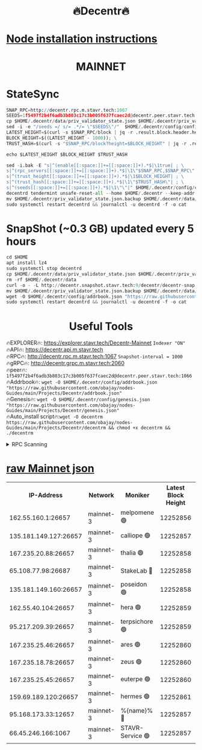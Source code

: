 <h1 align="center"> 🔥Decentr🔥</h1>

[Node installation instructions](https://github.com/obajay/nodes-Guides/tree/main/Projects/Decentr)
=
<h1 align="center"> MAINNET</h1>

# StateSync
```python
SNAP_RPC=http://decentr.rpc.m.stavr.tech:1067
SEEDS=1f5497f2b4f6adb3b803c17c3b005f637fcaec2d@decentr.peer.stavr.tech:1066
cp $HOME/.decentr/data/priv_validator_state.json $HOME/.decentr/priv_validator_state.json.backup
sed -i -e "/seeds =/ s/= .*/= \"$SEEDS\"/"  $HOME/.decentr/config/config.toml
LATEST_HEIGHT=$(curl -s $SNAP_RPC/block | jq -r .result.block.header.height); \
BLOCK_HEIGHT=$((LATEST_HEIGHT - 1000)); \
TRUST_HASH=$(curl -s "$SNAP_RPC/block?height=$BLOCK_HEIGHT" | jq -r .result.block_id.hash)

echo $LATEST_HEIGHT $BLOCK_HEIGHT $TRUST_HASH

sed -i.bak -E "s|^(enable[[:space:]]+=[[:space:]]+).*$|\1true| ; \
s|^(rpc_servers[[:space:]]+=[[:space:]]+).*$|\1\"$SNAP_RPC,$SNAP_RPC\"| ; \
s|^(trust_height[[:space:]]+=[[:space:]]+).*$|\1$BLOCK_HEIGHT| ; \
s|^(trust_hash[[:space:]]+=[[:space:]]+).*$|\1\"$TRUST_HASH\"| ; \
s|^(seeds[[:space:]]+=[[:space:]]+).*$|\1\"\"|" $HOME/.decentr/config/config.toml
decentrd tendermint unsafe-reset-all --home $HOME/.decentr --keep-addr-book
mv $HOME/.decentr/priv_validator_state.json.backup $HOME/.decentr/data/priv_validator_state.json
sudo systemctl restart decentrd && journalctl -u decentrd -f -o cat
```
# SnapShot (~0.3 GB) updated every 5 hours
```python
cd $HOME
apt install lz4
sudo systemctl stop decentrd
cp $HOME/.decentr/data/priv_validator_state.json $HOME/.decentr/priv_validator_state.json.backup
rm -rf $HOME/.decentr/data
curl -o - -L http://decentr.snapshot.stavr.tech:9/decentr/decentr-snap.tar.lz4 | lz4 -c -d - | tar -x -C $HOME/.decentr --strip-components 2
mv $HOME/.decentr/priv_validator_state.json.backup $HOME/.decentr/data/priv_validator_state.json
wget -O $HOME/.decentr/config/addrbook.json "https://raw.githubusercontent.com/obajay/nodes-Guides/main/Projects/Decentr/addrbook.json"
sudo systemctl restart decentrd && journalctl -u decentrd -f -o cat
```

 <h1 align="center"> Useful Tools</h1>

🔥EXPLORER🔥:     https://explorer.stavr.tech/Decentr-Mainnet        `Indexer "ON"` \
🔥API🔥:          https://decentr.api.m.stavr.tech \
🔥RPC🔥:          http://decentr.rpc.m.stavr.tech:1067              `Snapshot-interval = 1000` \
🔥gRPC🔥:         http://decentr.grpc.m.stavr.tech:2060 \
🔥peer🔥:         `1f5497f2b4f6adb3b803c17c3b005f637fcaec2d@decentr.peer.stavr.tech:1066` \
🔥Addrbook🔥:  `wget -O $HOME/.decentr/config/addrbook.json "https://raw.githubusercontent.com/obajay/nodes-Guides/main/Projects/Decentr/addrbook.json"` \
🔥Genesis🔥:  `wget -O $HOME/.decentr/config/genesis.json "https://raw.githubusercontent.com/obajay/nodes-Guides/main/Projects/Decentr/genesis.json"` \
🔥Auto_install script🔥:`wget -O decentrm https://raw.githubusercontent.com/obajay/nodes-Guides/main/Projects/Decentr/decentrm && chmod +x decentrm && ./decentrm`

<details>
<summary>RPC Scanning</summary>

<h2 align="center"> We scan nodes in real time every 4 hours. And we provide the final result of RPC endpoints.
We cannot influence the operation of these nodes in any way. </h2>


```python
If Voting Power is higher than 0 --> then the Node is a validator of the network and may be subject to attack and be a potential threat to the chain.
```
```python
We marked such validators with a red symbol
```

</details>

[raw Mainnet json](https://rpc-check.decentrm.stavr.tech/decentrm/rpc-decentrm-result.json)
=



<table><tr><th>IP-Address</th><th>Network</th><th>Moniker</th><th>Latest Block Height</th><th>Earliest Block Height</th><th>Catching Up</th><th>Tx Index</th><th>Voting Power</th><th>Scan Time</th></tr><tr><td>162.55.160.1:26657</td><td>mainnet-3</td><td>melpomene 🟢</td><td>12252856</td><td>1688950</td><td>False</td><td>on</td><td>0</td><td>2024-01-03T01:12:46.533811176UTC</td></tr><tr><td>135.181.149.127:26657</td><td>mainnet-3</td><td>calliope 🟢</td><td>12252857</td><td>1688950</td><td>False</td><td>on</td><td>0</td><td>2024-01-03T01:12:49.034274772UTC</td></tr><tr><td>167.235.20.88:26657</td><td>mainnet-3</td><td>thalia 🟢</td><td>12252858</td><td>1688950</td><td>False</td><td>on</td><td>0</td><td>2024-01-03T01:12:54.520496057UTC</td></tr><tr><td>65.108.77.98:26687</td><td>mainnet-3</td><td>StakeLab 🔴</td><td>12252858</td><td>1688950</td><td>False</td><td>on</td><td>5557100</td><td>2024-01-03T01:12:54.893085340UTC</td></tr><tr><td>135.181.149.160:26657</td><td>mainnet-3</td><td>poseidon 🟢</td><td>12252858</td><td>1688950</td><td>False</td><td>on</td><td>0</td><td>2024-01-03T01:12:57.641257196UTC</td></tr><tr><td>162.55.40.104:26657</td><td>mainnet-3</td><td>hera 🟢</td><td>12252859</td><td>1688950</td><td>False</td><td>on</td><td>0</td><td>2024-01-03T01:12:59.957940355UTC</td></tr><tr><td>95.217.209.39:26657</td><td>mainnet-3</td><td>terpsichore 🟢</td><td>12252859</td><td>1688950</td><td>False</td><td>on</td><td>0</td><td>2024-01-03T01:13:02.379710612UTC</td></tr><tr><td>167.235.25.46:26657</td><td>mainnet-3</td><td>ares 🟢</td><td>12252860</td><td>1688950</td><td>False</td><td>on</td><td>0</td><td>2024-01-03T01:13:04.645231945UTC</td></tr><tr><td>167.235.18.78:26657</td><td>mainnet-3</td><td>zeus 🟢</td><td>12252860</td><td>1688950</td><td>False</td><td>on</td><td>0</td><td>2024-01-03T01:13:06.943541704UTC</td></tr><tr><td>167.235.25.45:26657</td><td>mainnet-3</td><td>euterpe 🟢</td><td>12252860</td><td>1688950</td><td>False</td><td>on</td><td>0</td><td>2024-01-03T01:13:09.226543410UTC</td></tr><tr><td>159.69.189.120:26657</td><td>mainnet-3</td><td>hermes 🟢</td><td>12252861</td><td>1688950</td><td>False</td><td>on</td><td>0</td><td>2024-01-03T01:13:11.529486825UTC</td></tr><tr><td>95.168.173.33:12657</td><td>mainnet-3</td><td>%{name}% 🔴</td><td>12252857</td><td>8964001</td><td>False</td><td>on</td><td>4174281</td><td>2024-01-03T01:12:50.195191956UTC</td></tr><tr><td>66.45.246.166:1067</td><td>mainnet-3</td><td>STAVR-Service 🟢</td><td>12252857</td><td>12250001</td><td>False</td><td>on</td><td>0</td><td>2024-01-03T01:12:49.665224501UTC</td></tr></table>